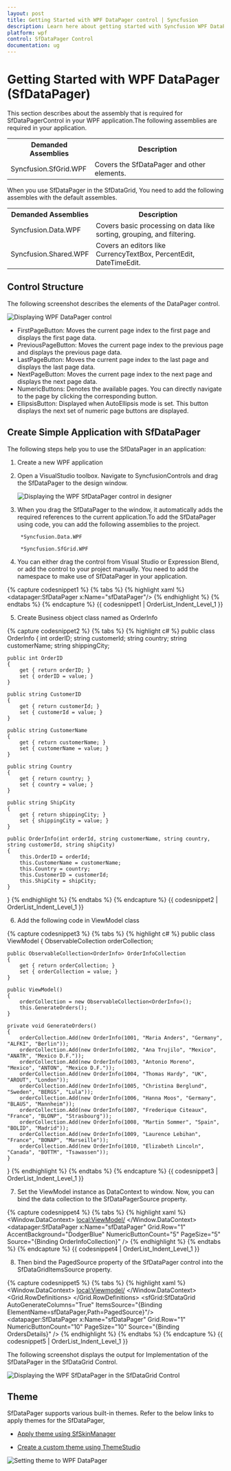 ```yaml
---
layout: post
title: Getting Started with WPF DataPager control | Syncfusion
description: Learn here about getting started with Syncfusion WPF DataPager (SfDataPager) control, its elements and more.
platform: wpf
control: SfDataPager Control
documentation: ug
---
```


# Getting Started with WPF DataPager (SfDataPager)

This section describes about the assembly that is required for SfDataPagerControl in your WPF application.The following assemblies are required in your application.



<table>
<tr>
<th>
Demanded Assemblies</th><th>
Description</th></tr>
<tr>
<td>
Syncfusion.SfGrid.WPF</td><td>
Covers the SfDataPager and other elements.</td></tr>
</table>


When you use SfDataPager in the SfDataGrid, You need to add the following assembles with the default assembles.

<table>
<tr>
<th>
Demanded Assemblies</th><th>
Description</th></tr>
<tr>
<td>
Syncfusion.Data.WPF</td><td>
Covers basic processing on data like sorting, grouping, and filtering.</td></tr>
<tr>
<td>
Syncfusion.Shared.WPF</td><td>
Covers an editors like CurrencyTextBox, PercentEdit, DateTimeEdit.</td></tr>
</table>


## Control Structure

The following screenshot describes the elements of the DataPager control.

![Displaying WPF DataPager control](getting-started_images/wpf-datapager-control.png)



* FirstPageButton: Moves the current page index to the first page and displays the first page data.
* PreviousPageButton: Moves the current page index to the previous page and displays the previous page data.
* LastPageButton: Moves the current page index to the last page and displays the last page data.
* NextPageButton: Moves the current page index to the next page and displays the next page data.
* NumericButtons: Denotes the available pages. You can directly navigate to the page by clicking the corresponding button.
* EllipsisButton: Displayed when AutoEllipsis mode is set. This button displays the next set of numeric page buttons are displayed.



## Create Simple Application with SfDataPager

The following steps help you to use the SfDataPager in an application:

1. Create a new WPF application
2. Open a VisualStudio toolbox. Navigate to SyncfusionControls and drag the SfDataPager to the design window.



   ![Displaying the WPF SfDataPager control in designer](getting-started_images/wpf-datapager-designer.png)



3. When you drag the SfDataPager to the window, it automatically adds the required references to the current application.To add the SfDataPager using code, you can add the following assemblies to the project.
   
        *Syncfusion.Data.WPF
   
        *Syncfusion.SfGrid.WPF

4. You can either drag the control from Visual Studio or Expression Blend, or add the control to your project manually. You need to add the namespace to make use of SfDataPager in your application.

{% capture codesnippet1 %}
{% tabs %}
{% highlight xaml %}
<Window x:Class="SfDataPagerDemo.MainWindow"
        xmlns="http://schemas.microsoft.com/winfx/2006/xaml/presentation"
        xmlns:x="http://schemas.microsoft.com/winfx/2006/xaml"
        xmlns:d="http://schemas.microsoft.com/expression/blend/2008"
        xmlns:mc="http://schemas.openxmlformats.org/markup-compatibility/2006"
        xmlns:local="clr-namespace:SfDataPagerDemo"        
        xmlns:datapager="clr-namespace:Syncfusion.UI.Xaml.Controls.DataPager;assembly=Syncfusion.SfGrid.WPF"
        mc:Ignorable="d"
        Title="MainWindow" Height="350" Width="525">
    <Grid>
        <datapager:SfDataPager x:Name="sfDataPager"/>
    </Grid>
</Window>
{% endhighlight %}
{% endtabs %}
{% endcapture %}
{{ codesnippet1 | OrderList_Indent_Level_1 }}

5. Create Business object class named as OrderInfo

{% capture codesnippet2 %}
{% tabs %}
{% highlight c# %}
public class OrderInfo
{
    int orderID;
    string customerId;
    string country;
    string customerName;
    string shippingCity;

    public int OrderID
    {
        get { return orderID; }
        set { orderID = value; }
    }

    public string CustomerID
    {
        get { return customerId; }
        set { customerId = value; }
    }

    public string CustomerName
    {
        get { return customerName; }
        set { customerName = value; }
    }

    public string Country
    {
        get { return country; }
        set { country = value; }
    }

    public string ShipCity
    {
        get { return shippingCity; }
        set { shippingCity = value; }
    }

    public OrderInfo(int orderId, string customerName, string country, string customerId, string shipCity)
    {
        this.OrderID = orderId;
        this.CustomerName = customerName;
        this.Country = country;
        this.CustomerID = customerId;
        this.ShipCity = shipCity;
    }
}
{% endhighlight %}
{% endtabs %}
{% endcapture %}
{{ codesnippet2 | OrderList_Indent_Level_1 }}

6. Add the following code in ViewModel class

{% capture codesnippet3 %}
{% tabs %}
{% highlight c# %}
public class ViewModel
{
    ObservableCollection<OrderInfo> orderCollection;

    public ObservableCollection<OrderInfo> OrderInfoCollection
    {
        get { return orderCollection; }
        set { orderCollection = value; }
    }

    public ViewModel()
    {
        orderCollection = new ObservableCollection<OrderInfo>();
        this.GenerateOrders();
    }

    private void GenerateOrders()
    {
        orderCollection.Add(new OrderInfo(1001, "Maria Anders", "Germany", "ALFKI", "Berlin"));
        orderCollection.Add(new OrderInfo(1002, "Ana Trujilo", "Mexico", "ANATR", "Mexico D.F."));
        orderCollection.Add(new OrderInfo(1003, "Antonio Moreno", "Mexico", "ANTON", "Mexico D.F."));
        orderCollection.Add(new OrderInfo(1004, "Thomas Hardy", "UK", "AROUT", "London"));
        orderCollection.Add(new OrderInfo(1005, "Christina Berglund", "Sweden", "BERGS", "Lula"));
        orderCollection.Add(new OrderInfo(1006, "Hanna Moos", "Germany", "BLAUS", "Mannheim"));
        orderCollection.Add(new OrderInfo(1007, "Frederique Citeaux", "France", "BLONP", "Strasbourg"));
        orderCollection.Add(new OrderInfo(1008, "Martin Sommer", "Spain", "BOLID", "Madrid"));
        orderCollection.Add(new OrderInfo(1009, "Laurence Lebihan", "France", "BONAP", "Marseille"));
        orderCollection.Add(new OrderInfo(1010, "Elizabeth Lincoln", "Canada", "BOTTM", "Tsawassen"));
    }
}
{% endhighlight %}
{% endtabs %}
{% endcapture %}
{{ codesnippet3 | OrderList_Indent_Level_1 }}

7. Set the ViewModel instance as DataContext to window. Now, you can bind the data collection to the SfDataPagerSource property.

{% capture codesnippet4 %}
{% tabs %}
{% highlight xaml %}
<Window.DataContext>
    <local:ViewModel/>
</Window.DataContext>
<Grid>
    <datapager:SfDataPager x:Name="sfDataPager" 
						   Grid.Row="1"
						   AccentBackground="DodgerBlue"
						   NumericButtonCount="5"
						   PageSize="5" 
						   Source="{Binding OrderInfoCollection}" />
</Grid>
{% endhighlight %}
{% endtabs %}
{% endcapture %}
{{ codesnippet4 | OrderList_Indent_Level_1 }}

8. Then bind the PagedSource property of the SfDataPager control into the SfDataGridItemsSource property.

{% capture codesnippet5 %}
{% tabs %}
{% highlight xaml %}
<Window.DataContext>
    <local:Viewmodel/>
</Window.DataContext>
<Grid>
    <Grid.RowDefinitions>
        <RowDefinition Height="*" />
        <RowDefinition Height="Auto" />
    </Grid.RowDefinitions>
    <sfGrid:SfDataGrid AutoGenerateColumns="True" 
					   ItemsSource="{Binding ElementName=sfDataPager,Path=PagedSource}"/>
    <datapager:SfDataPager x:Name="sfDataPager" 
						   Grid.Row="1"
						   NumericButtonCount="10"
						   PageSize="10" 
						   Source="{Binding OrdersDetails}" />
</Grid>
{% endhighlight %}
{% endtabs %}
{% endcapture %}
{{ codesnippet5 | OrderList_Indent_Level_1 }}

The following screenshot displays the output for Implementation of the SfDataPager in the SfDataGrid Control.


![Displaying the WPF SfDataPager in the SfDataGrid Control ](getting-started_images/wpf-datapager-displayed-in-datagrid-control.png)

## Theme

SfDataPager supports various built-in themes. Refer to the below links to apply themes for the SfDataPager,

  * [Apply theme using SfSkinManager](https://help.syncfusion.com/wpf/themes/skin-manager)
	
  * [Create a custom theme using ThemeStudio](https://help.syncfusion.com/wpf/themes/theme-studio#creating-custom-theme)

  ![Setting theme to WPF DataPager](getting-started_images/wpf-datapager-theme-support.png)


